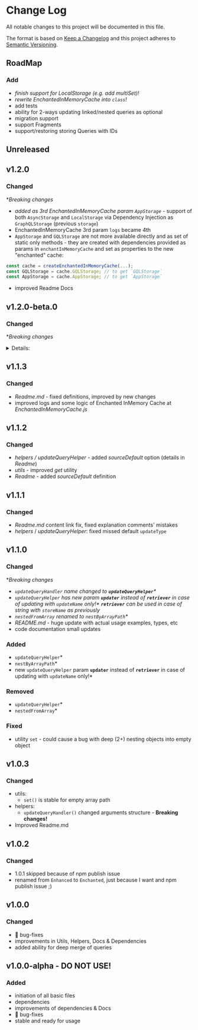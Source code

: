# Change Log
All notable changes to this project will be documented in this file.

The format is based on [Keep a Changelog](http://keepachangelog.com/)
and this project adheres to [Semantic Versioning](http://semver.org/).

## RoadMap

### Add
 - *finish support for LocalStorage (e.g. add multiSet)!*
 - *rewrite EnchantedInMemoryCache into `class`!*
 - add tests
 - ability for 2-ways updating linked/nested queries as optional
 - migration support
 - support Fragments
 - support/restoring storing Queries with IDs

## Unreleased

## v1.2.0
### Changed
 **Breaking changes*
 - *added as 3rd EnchantedInMemoryCache param `AppStorage`* - support of both `AsyncStorage` and `LocalStorage` via Dependency Injection as `GraphQLStorage` (previous `storage`)
 - EnchantedInMemoryCache 3rd param `logs` became 4th 
 - `AppStorage` and `GQLStorage` are not more available directly and as set of static only methods - they are created with dependencies provided as params in `enchantInMemoryCache` and set as properties to the new "enchanted" cache:
 ```javascript
const cache = createEnchantedInMemoryCache(...);
const GQLStorage = cache.GQLStorage; // to get `GQLStorage`
const AppStorage = cache.AppStorage; // to get `AppStorage`
 ```
 - improved Readme Docs
 
## v1.2.0-beta.0
### Changed
 **Breaking changes*
<details>
  <summary>Details:</summary>

  - *added as 3rd EnchantedInMemoryCache param `AppStorage`* - support of both `AsyncStorage` and `LocalStorage` via Dependency Injection as `GraphQLStorage` (previous `storage`)
  - EnchantedInMemoryCache 3rd param `logs` became 4th 
  - `AppStorage` and `GQLStorage` are not more available directly and as set of static only methods - they are created with dependencies provided as params in `enchantInMemoryCache` and set as properties to the new "enchanted" cache:
  ```javascript
  const cache = createEnchantedInMemoryCache(...);
  const GQLStorage = cache.GQLStorage; // to get `GQLStorage`
  const AppStorage = cache.AppStorage; // to get `AppStorage`
  ```
</details>

## v1.1.3
### Changed
 - _Readme.md_ - fixed definitions, improved by new changes
 - improved logs and some logic of Enchanted InMemory Cache at _EnchantedInMemoryCache.js_

## v1.1.2
### Changed
 - _helpers / updateQueryHelper_ - added _sourceDefault_ option (details in _Readme_)
 - _utils_ - improved _get_ utility
 - _Readme_ - added _sourceDefault_ definition

## v1.1.1
### Changed
 - _Readme.md_ content link fix, fixed explanation comments' mistakes
 - _helpers_ / _updateQueryHelper_: fixed missed default `updateType`

## v1.1.0
### Changed
 **Breaking changes*
 - _`updateQueryHandler` name changed to **`updateQueryHelper`***_
 - _`updateQueryHelper` has new param **`updater`** instead of **`retriever`** in case of updating with `updateName` only!* **`retriever`** can be used in case of string with `storeName` as previously_
 - _`nestedFromArray` renamed to `nestByArrayPath`*_
 - _README.md_ - huge update with actual usage examples, types, etc
 - code documentation small updates

### Added
 - `updateQueryHelper`*
 - `nestByArrayPath`*
 - new `updateQueryHelper` param **`updater`** instead of **`retriever`** in case of updating with `updateName` only!*

### Removed
 - `updateQueryHelper`*
 - `nestedFromArray`*

### Fixed
 - utility `set` - could cause a bug with deep (2+) nesting objects into empty object

## v1.0.3
### Changed
 - utils:
   - `set()` is stable for empty array path
 - helpers:
   - `updateQueryHandler()` changed arguments structure - **Breaking changes!**
 - Improved Readme.md

## v1.0.2
### Changed
 - 1.0.1 skipped because of npm publish issue
 - renamed from `Enhanced` to `Enchanted`, just because I want and npm publish issue ;)

## v1.0.0
### Changed
 - 🐛 bug-fixes
 - improvements in Utils, Helpers, Docs & Dependencies
 - added ability for deep merge of queries

## v1.0.0-alpha - DO NOT USE!
### Added
 - initiation of all basic files
 - dependencies
 - improvements of dependencies & Docs
 - 🐛 bug-fixes
 - stable and ready for usage
